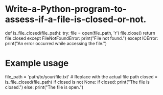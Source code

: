 # Write-a-Python-program-to-assess-if-a-file-is-closed-or-not.
def is_file_closed(file_path):
    try:
        file = open(file_path, 'r')
        file.close()
        return file.closed
    except FileNotFoundError:
        print("File not found.")
    except IOError:
        print("An error occurred while accessing the file.")

# Example usage
file_path = 'path/to/your/file.txt'  # Replace with the actual file path
closed = is_file_closed(file_path)
if closed is not None:
    if closed:
        print("The file is closed.")
    else:
        print("The file is open.")
